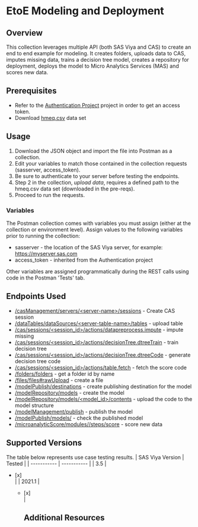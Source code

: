 # EtoE Modeling and Deployment

## Overview

This collection leverages multiple API (both SAS Viya and CAS) to create an end to end example for modeling. It creates folders, uploads data to CAS, imputes missing data, trains a decision tree model, creates a repository for deployment, deploys the model to Micro Analytics Services (MAS) and scores new data.

## Prerequisites

- Refer to the [Authentication Project](../authentication) project in order to get an access token.
- Download [hmeq.csv](https://support.sas.com/documentation/onlinedoc/viya/exampledatasets/hmeq.csv) data set

## Usage

1. Download the JSON object and import the file into Postman as a collection.
2. Edit your variables to match those contained in the collection requests (sasserver, access_token).
3. Be sure to authenticate to your server before testing the endpoints.
4. Step 2 in the collection, *upload data*, requires a defined path to the hmeq.csv data set (downloaded in the pre-reqs).
5. Proceed to run the requests.  

### Variables

The Postman collection comes with variables you must assign (either at the collection or environment level). Assign values to the following variables prior to running the collection:
- sasserver - the location of the SAS Viya server, for example: https://myserver.sas.com
- access_token - inherited from the Authentication project

Other variables are assigned programmatically during the REST calls using code in the Postman 'Tests' tab.

## Endpoints Used

- [/casManagement/servers/\<server-name>/sessions](https://developer.sas.com/apis/rest/v3.5/Compute/#get-a-list-of-sessions) - Create CAS session
- [/dataTables/dataSources/\<server-table-name>/tables](https://developer.sas.com/apis/rest/v3.5/DataManagement/#create-a-new-table) - upload table
- [/cas/sessions/<session_id>/actions/datapreprocess.impute](https://documentation.sas.com/?cdcId=pgmsascdc&cdcVersion=default&docsetId=casanpg&docsetTarget=cas-datapreprocess-impute.htm) - impute missing
- [/cas/sessions/\<session_id>/actions/decisionTree.dtreeTrain](https://documentation.sas.com/?cdcId=pgmsascdc&cdcVersion=default&docsetId=casanpg&docsetTarget=cas-decisiontree-dtreetrain.htm) - train decision tree
- [/cas/sessions/\<session_id>/actions/decisionTree.dtreeCode](https://documentation.sas.com/?cdcId=pgmsascdc&cdcVersion=default&docsetId=casanpg&docsetTarget=cas-decisiontree-dtreecode.htm) - generate decision tree code
- [/cas/sessions/\<session_id>/actions/table.fetch](https://documentation.sas.com/?cdcId=pgmsascdc&cdcVersion=default&docsetId=caspg&docsetTarget=cas-table-fetch.htm) - fetch the score code
- [/folders/folders](https://developer.sas.com/apis/rest/CoreServices/#get-a-list-of-folders) - get a folder id by name
- [/files/files#rawUpload](https://developer.sas.com/apis/rest/CoreServices/#create-new-file-resource) - create a file
- [/modelPublish/destinations](https://developer.sas.com/apis/rest/v3.5/DecisionManagement/#get-a-list-of-publishing-destinations) - create publishing destination for the model
- [/modelRepository/models](https://developer.sas.com/apis/rest/v3.5/DecisionManagement/#get-a-list-of-models) - create the model
- [/modelRepository/models/<model_id>/contents](https://developer.sas.com/apis/rest/v3.5/DecisionManagement/#get-model-contents) - upload the code to the model structure
- [/modelManagement/publish](https://developer.sas.com/apis/rest/v3.5/DecisionManagement/#publish-models) -  publish the model
- [/modelPublish/models/<publishing-id>](https://developer.sas.com/apis/rest/v3.5/DecisionManagement/#get-published-models) - check the published model
- [/microanalyticScore/modules/<publishing-name>/steps/score](https://developer.sas.com/apis/rest/v3.5/DecisionManagement/#get-module-steps) - score new data

## Supported Versions

The table below represents use case testing results. 
| SAS Viya Version | Tested |
| ----------- | ----------- |
| 3.5 | <ul><li>[x] </li> |
| 2021.1 | <ul><li>[x] </li> |

## Additional Resources
